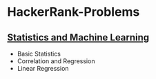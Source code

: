 # HackerRank-Problems

## [Statistics and Machine Learning](https://github.com/Pratheebhak/HackerRank-Solutions/tree/main/Statistics%20and%20Machine%20Learning)
* Basic Statistics
* Correlation and Regression
* Linear Regression
